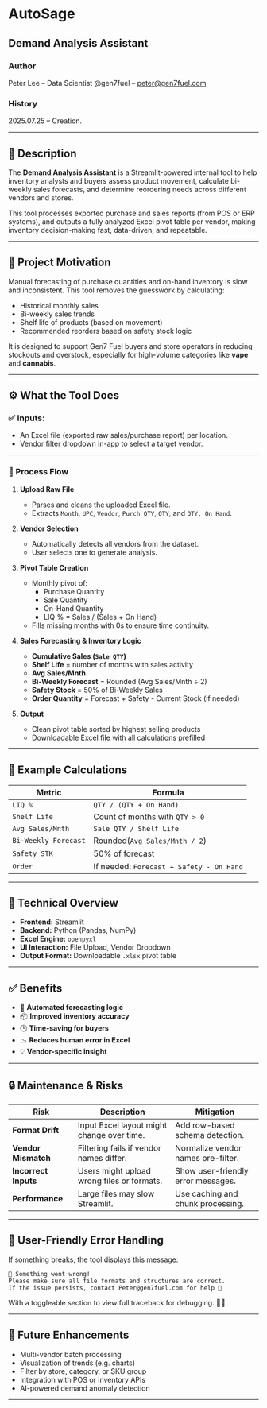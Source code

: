 # AutoSage

## **Demand Analysis Assistant**

### **Author**  
Peter Lee – Data Scientist @gen7fuel – [peter@gen7fuel.com](mailto:peter@gen7fuel.com)

### **History**  
2025.07.25 – Creation.

---

## 🧠 Description

The **Demand Analysis Assistant** is a Streamlit-powered internal tool to help inventory analysts and buyers assess product movement, calculate bi-weekly sales forecasts, and determine reordering needs across different vendors and stores.  

This tool processes exported purchase and sales reports (from POS or ERP systems), and outputs a fully analyzed Excel pivot table per vendor, making inventory decision-making fast, data-driven, and repeatable.

---

## 📌 Project Motivation

Manual forecasting of purchase quantities and on-hand inventory is slow and inconsistent. This tool removes the guesswork by calculating:

- Historical monthly sales  
- Bi-weekly sales trends  
- Shelf life of products (based on movement)  
- Recommended reorders based on safety stock logic  

It is designed to support Gen7 Fuel buyers and store operators in reducing stockouts and overstock, especially for high-volume categories like **vape** and **cannabis**.

---

## ⚙️ What the Tool Does

### ✅ Inputs:
- An Excel file (exported raw sales/purchase report) per location.
- Vendor filter dropdown in-app to select a target vendor.

---

### 🔁 Process Flow

1. **Upload Raw File**  
   - Parses and cleans the uploaded Excel file.  
   - Extracts `Month`, `UPC`, `Vendor`, `Purch QTY`, `QTY`, and `QTY, On Hand`.

2. **Vendor Selection**  
   - Automatically detects all vendors from the dataset.  
   - User selects one to generate analysis.

3. **Pivot Table Creation**  
   - Monthly pivot of:  
     - Purchase Quantity  
     - Sale Quantity  
     - On-Hand Quantity  
     - LIQ % = Sales / (Sales + On Hand)  
   - Fills missing months with 0s to ensure time continuity.

4. **Sales Forecasting & Inventory Logic**  
   - **Cumulative Sales (`Sale QTY`)**  
   - **Shelf Life** = number of months with sales activity  
   - **Avg Sales/Mnth**  
   - **Bi-Weekly Forecast** = Rounded (Avg Sales/Mnth ÷ 2)  
   - **Safety Stock** = 50% of Bi-Weekly Sales  
   - **Order Quantity** = Forecast + Safety - Current Stock (if needed)

5. **Output**  
   - Clean pivot table sorted by highest selling products  
   - Downloadable Excel file with all calculations prefilled

---

## 🧮 Example Calculations

| Metric               | Formula                                      |
|----------------------|----------------------------------------------|
| `LIQ %`              | `QTY / (QTY + On Hand)`                      |
| `Shelf Life`         | Count of months with `QTY > 0`              |
| `Avg Sales/Mnth`     | `Sale QTY / Shelf Life`                      |
| `Bi-Weekly Forecast` | Rounded(`Avg Sales/Mnth / 2`)                |
| `Safety STK`         | 50% of forecast                              |
| `Order`              | If needed: `Forecast + Safety - On Hand`     |

---

## 🧰 Technical Overview

- **Frontend:** Streamlit  
- **Backend:** Python (Pandas, NumPy)  
- **Excel Engine:** `openpyxl`  
- **UI Interaction:** File Upload, Vendor Dropdown  
- **Output Format:** Downloadable `.xlsx` pivot table

---

## ✅ Benefits

- 🧮 **Automated forecasting logic**  
- 📦 **Improved inventory accuracy**  
- 🕒 **Time-saving for buyers**  
- 📉 **Reduces human error in Excel**  
- 💡 **Vendor-specific insight**

---

## 🔒 Maintenance & Risks

| Risk               | Description                                  | Mitigation                        |
|--------------------|----------------------------------------------|------------------------------------|
| **Format Drift**   | Input Excel layout might change over time.   | Add row-based schema detection.   |
| **Vendor Mismatch**| Filtering fails if vendor names differ.      | Normalize vendor names pre-filter.|
| **Incorrect Inputs**| Users might upload wrong files or formats.  | Show user-friendly error messages.|
| **Performance**    | Large files may slow Streamlit.              | Use caching and chunk processing. |

---

## 🧼 User-Friendly Error Handling

If something breaks, the tool displays this message:

```
🐞 Something went wrong!
Please make sure all file formats and structures are correct.
If the issue persists, contact Peter@gen7fuel.com for help 💌
```

With a toggleable section to view full traceback for debugging. 🧑‍🔧

---

## 🚀 Future Enhancements

- Multi-vendor batch processing  
- Visualization of trends (e.g. charts)  
- Filter by store, category, or SKU group  
- Integration with POS or inventory APIs  
- AI-powered demand anomaly detection

---
